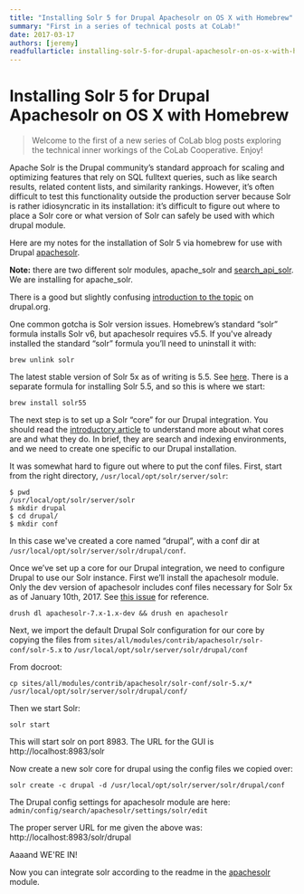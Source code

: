 ```yaml
---
title: "Installing Solr 5 for Drupal Apachesolr on OS X with Homebrew"
summary: "First in a series of technical posts at CoLab!"
date: 2017-03-17
authors: [jeremy]
readfullarticle: installing-solr-5-for-drupal-apachesolr-on-os-x-with-homebrew
---
```


# Installing Solr 5 for Drupal Apachesolr on OS X with Homebrew

> Welcome to the first of a new series of CoLab blog posts exploring the technical inner workings of the CoLab Cooperative. Enjoy!

Apache Solr is the Drupal community’s standard approach for scaling and optimizing features that rely on SQL fulltext queries, such as like search results, related content lists, and similarity rankings. However, it’s often difficult to test this functionality outside the production server because Solr is rather idiosyncratic in its installation: it’s difficult to figure out where to place a Solr core or what version of Solr can safely be used with which drupal module.

Here are my notes for the installation of Solr 5 via homebrew for use with Drupal [apachesolr](https://www.drupal.org/project/apachesolr).

<b>Note:</b> there are two different solr modules, apache_solr and [search_api_solr](https://www.drupal.org/project/search_api_solr). We are installing for apache_solr.

There is a good but slightly confusing [introduction to the topic](https://www.drupal.org/node/2502221) on drupal.org.

One common gotcha is Solr version issues. Homebrew’s standard “solr” formula installs Solr v6, but apachesolr requires v5.5. If you've already installed the standard “solr” formula you’ll need to uninstall it with:

`brew unlink solr`

The latest stable version of Solr 5x as of writing is 5.5. See [here](http://archive.apache.org/dist/lucene/solr/). There is a separate formula for installing Solr 5.5, and so this is where we start:

`brew install solr55`

The next step is to set up a Solr “core” for our Drupal integration. You should read the [introductory article](https://www.drupal.org/node/2502221) to understand more about what cores are and what they do. In brief, they are search and indexing environments, and we need to create one specific to our Drupal installation.

It was somewhat hard to figure out where to put the conf files. First, start from the right directory, `/usr/local/opt/solr/server/solr`:

    $ pwd
    /usr/local/opt/solr/server/solr
    $ mkdir drupal
    $ cd drupal/
    $ mkdir conf

In this case we've created a core named “drupal”, with a conf dir at `/usr/local/opt/solr/server/solr/drupal/conf`. 

Once we’ve set up a core for our Drupal integration, we need to configure Drupal to use our Solr instance. First we’ll install the apachesolr module. Only the dev version of apachesolr includes conf files necessary for Solr 5x as of January 10th, 2017. See [this issue](https://www.drupal.org/node/2502221) for reference.

`drush dl apachesolr-7.x-1.x-dev && drush en apachesolr`

Next, we import the default Drupal Solr configuration for our core by copying the files from `sites/all/modules/contrib/apachesolr/solr-conf/solr-5.x` to `/usr/local/opt/solr/server/solr/drupal/conf`

From docroot:

`cp sites/all/modules/contrib/apachesolr/solr-conf/solr-5.x/* /usr/local/opt/solr/server/solr/drupal/conf/`

Then we start Solr:

`solr start`

This will start solr on port 8983. The URL for the GUI is http://localhost:8983/solr

Now create a new solr core for drupal using the config files we copied over:

`solr create -c drupal -d /usr/local/opt/solr/server/solr/drupal/conf`

The Drupal config settings for apachesolr module are here: `admin/config/search/apachesolr/settings/solr/edit`

The proper server URL for me given the above was:
http://localhost:8983/solr/drupal

Aaaand WE'RE IN!

Now you can integrate solr according to the readme in the [apachesolr](https://www.drupal.org/project/apachesolr) module. 